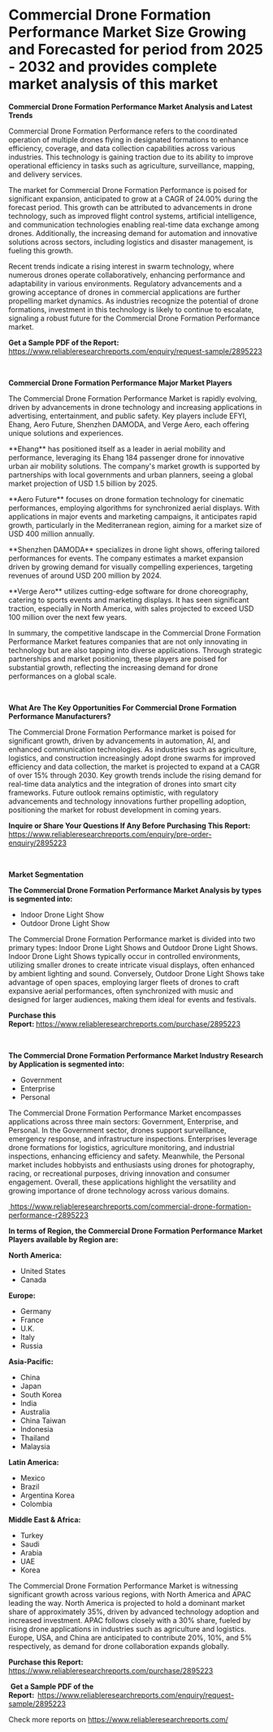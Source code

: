 <p><h1>Commercial Drone Formation Performance Market Size Growing and Forecasted for period from 2025 - 2032 and provides complete market analysis of this market</h1></p><p><strong>Commercial Drone Formation Performance Market Analysis and Latest Trends</strong></p>
<p><p>Commercial Drone Formation Performance refers to the coordinated operation of multiple drones flying in designated formations to enhance efficiency, coverage, and data collection capabilities across various industries. This technology is gaining traction due to its ability to improve operational efficiency in tasks such as agriculture, surveillance, mapping, and delivery services. </p><p>The market for Commercial Drone Formation Performance is poised for significant expansion, anticipated to grow at a CAGR of 24.00% during the forecast period. This growth can be attributed to advancements in drone technology, such as improved flight control systems, artificial intelligence, and communication technologies enabling real-time data exchange among drones. Additionally, the increasing demand for automation and innovative solutions across sectors, including logistics and disaster management, is fueling this growth. </p><p>Recent trends indicate a rising interest in swarm technology, where numerous drones operate collaboratively, enhancing performance and adaptability in various environments. Regulatory advancements and a growing acceptance of drones in commercial applications are further propelling market dynamics. As industries recognize the potential of drone formations, investment in this technology is likely to continue to escalate, signaling a robust future for the Commercial Drone Formation Performance market.</p></p>
<p><strong>Get a Sample PDF of the Report:&nbsp;</strong> <a href="https://www.reliableresearchreports.com/enquiry/request-sample/2895223?utm_campaign=3255&utm_medium=2&utm_source=Github&utm_content=ia&utm_term=15032025&utm_id=commercial-drone-formation-performance">https://www.reliableresearchreports.com/enquiry/request-sample/2895223</a></p>
<p>&nbsp;</p>
<p><strong>Commercial Drone Formation Performance Major Market Players</strong></p>
<p><p>The Commercial Drone Formation Performance Market is rapidly evolving, driven by advancements in drone technology and increasing applications in advertising, entertainment, and public safety. Key players include EFYI, Ehang, Aero Future, Shenzhen DAMODA, and Verge Aero, each offering unique solutions and experiences.</p><p>**Ehang** has positioned itself as a leader in aerial mobility and performance, leveraging its Ehang 184 passenger drone for innovative urban air mobility solutions. The company's market growth is supported by partnerships with local governments and urban planners, seeing a global market projection of USD 1.5 billion by 2025.</p><p>**Aero Future** focuses on drone formation technology for cinematic performances, employing algorithms for synchronized aerial displays. With applications in major events and marketing campaigns, it anticipates rapid growth, particularly in the Mediterranean region, aiming for a market size of USD 400 million annually.</p><p>**Shenzhen DAMODA** specializes in drone light shows, offering tailored performances for events. The company estimates a market expansion driven by growing demand for visually compelling experiences, targeting revenues of around USD 200 million by 2024.</p><p>**Verge Aero** utilizes cutting-edge software for drone choreography, catering to sports events and marketing displays. It has seen significant traction, especially in North America, with sales projected to exceed USD 100 million over the next few years.</p><p>In summary, the competitive landscape in the Commercial Drone Formation Performance Market features companies that are not only innovating in technology but are also tapping into diverse applications. Through strategic partnerships and market positioning, these players are poised for substantial growth, reflecting the increasing demand for drone performances on a global scale.</p></p>
<p>&nbsp;</p>
<p><strong>What Are The Key Opportunities For Commercial Drone Formation Performance Manufacturers?</strong></p>
<p><p>The Commercial Drone Formation Performance market is poised for significant growth, driven by advancements in automation, AI, and enhanced communication technologies. As industries such as agriculture, logistics, and construction increasingly adopt drone swarms for improved efficiency and data collection, the market is projected to expand at a CAGR of over 15% through 2030. Key growth trends include the rising demand for real-time data analytics and the integration of drones into smart city frameworks. Future outlook remains optimistic, with regulatory advancements and technology innovations further propelling adoption, positioning the market for robust development in coming years.</p></p>
<p><strong>Inquire or Share Your Questions If Any Before Purchasing This Report:</strong> <a href="https://www.reliableresearchreports.com/enquiry/pre-order-enquiry/2895223?utm_campaign=3255&utm_medium=2&utm_source=Github&utm_content=ia&utm_term=15032025&utm_id=commercial-drone-formation-performance">https://www.reliableresearchreports.com/enquiry/pre-order-enquiry/2895223</a></p>
<p>&nbsp;</p>
<p><strong>Market Segmentation</strong></p>
<p><strong>The Commercial Drone Formation Performance Market Analysis by types is segmented into:</strong></p>
<p><ul><li>Indoor Drone Light Show</li><li>Outdoor Drone Light Show</li></ul></p>
<p><p>The Commercial Drone Formation Performance market is divided into two primary types: Indoor Drone Light Shows and Outdoor Drone Light Shows. Indoor Drone Light Shows typically occur in controlled environments, utilizing smaller drones to create intricate visual displays, often enhanced by ambient lighting and sound. Conversely, Outdoor Drone Light Shows take advantage of open spaces, employing larger fleets of drones to craft expansive aerial performances, often synchronized with music and designed for larger audiences, making them ideal for events and festivals.</p></p>
<p><strong>Purchase this Report:&nbsp;</strong><a href="https://www.reliableresearchreports.com/purchase/2895223?utm_campaign=3255&utm_medium=2&utm_source=Github&utm_content=ia&utm_term=15032025&utm_id=commercial-drone-formation-performance">https://www.reliableresearchreports.com/purchase/2895223</a></p>
<p>&nbsp;</p>
<p><strong>The Commercial Drone Formation Performance Market Industry Research by Application is segmented into:</strong></p>
<p><ul><li>Government</li><li>Enterprise</li><li>Personal</li></ul></p>
<p><p>The Commercial Drone Formation Performance Market encompasses applications across three main sectors: Government, Enterprise, and Personal. In the Government sector, drones support surveillance, emergency response, and infrastructure inspections. Enterprises leverage drone formations for logistics, agriculture monitoring, and industrial inspections, enhancing efficiency and safety. Meanwhile, the Personal market includes hobbyists and enthusiasts using drones for photography, racing, or recreational purposes, driving innovation and consumer engagement. Overall, these applications highlight the versatility and growing importance of drone technology across various domains.</p></p>
<p><a href="https://www.reliableresearchreports.com/commercial-drone-formation-performance-r2895223?utm_campaign=3255&utm_medium=2&utm_source=Github&utm_content=ia&utm_term=15032025&utm_id=commercial-drone-formation-performance">&nbsp;https://www.reliableresearchreports.com/commercial-drone-formation-performance-r2895223</a></p>
<p><strong>In terms of Region, the Commercial Drone Formation Performance Market Players available by Region are:</strong></p>
<p>
    <p> <strong> North America: </strong>
        <ul>
            <li>United States</li>
            <li>Canada</li>
        </ul>
        </p> 
    <p> <strong> Europe: </strong>
        <ul>
            <li>Germany</li>
            <li>France</li>
            <li>U.K.</li>
            <li>Italy</li>
            <li>Russia</li>
        </ul>
        </p> 
    <p> <strong> Asia-Pacific: </strong>
        <ul>
            <li>China</li>
            <li>Japan</li>
            <li>South Korea</li>
            <li>India</li>
            <li>Australia</li>
            <li>China Taiwan</li>
            <li>Indonesia</li>
            <li>Thailand</li>
            <li>Malaysia</li>
        </ul>
        </p> 
    <p> <strong> Latin America: </strong>
        <ul>
            <li>Mexico</li>
            <li>Brazil</li>
            <li>Argentina Korea</li>
            <li>Colombia</li>
        </ul>
        </p> 
    <p> <strong> Middle East & Africa: </strong>
        <ul>
            <li>Turkey</li>
            <li>Saudi</li>
            <li>Arabia</li>
            <li>UAE</li>
            <li>Korea</li>
        </ul>
    </p>
    </p>
<p><p>The Commercial Drone Formation Performance Market is witnessing significant growth across various regions, with North America and APAC leading the way. North America is projected to hold a dominant market share of approximately 35%, driven by advanced technology adoption and increased investment. APAC follows closely with a 30% share, fueled by rising drone applications in industries such as agriculture and logistics. Europe, USA, and China are anticipated to contribute 20%, 10%, and 5% respectively, as demand for drone collaboration expands globally.</p></p>
<p><strong>Purchase this Report: </strong><a href="https://www.reliableresearchreports.com/purchase/2895223?utm_campaign=3255&utm_medium=2&utm_source=Github&utm_content=ia&utm_term=15032025&utm_id=commercial-drone-formation-performance">https://www.reliableresearchreports.com/purchase/2895223</a></p>
<p>&nbsp;<strong>Get a Sample PDF of the Report:&nbsp;&nbsp;</strong><a href="https://www.reliableresearchreports.com/enquiry/request-sample/2895223?utm_campaign=3255&utm_medium=2&utm_source=Github&utm_content=ia&utm_term=15032025&utm_id=commercial-drone-formation-performance">https://www.reliableresearchreports.com/enquiry/request-sample/2895223</a></p>
<p><strong></strong></p>
<p>Check more reports on <a href="https://www.reliableresearchreports.com/?utm_campaign=3255&utm_medium=2&utm_source=Github&utm_content=ia&utm_term=15032025&utm_id=commercial-drone-formation-performance">https://www.reliableresearchreports.com/</a></p>